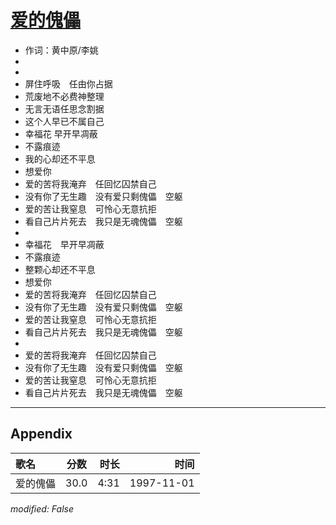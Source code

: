 # [爱的傀儡](https://music.163.com/song?id=67805)

* 作词：黄中原/李姚
*
*
* 屏住呼吸　任由你占据
* 荒废地不必费神整理
* 无言无语任思念割据
* 这个人早已不属自己
* 幸福花 早开早凋蔽
* 不露痕迹
* 我的心却还不平息
* 想爱你
* 爱的苦将我淹弃　任回忆囚禁自己
* 没有你了无生趣　没有爱只剩傀儡　空躯
* 爱的苦让我窒息　可怜心无意抗拒
* 看自己片片死去　我只是无魂傀儡　空躯
* 
* 幸福花　早开早凋蔽
* 不露痕迹
* 整颗心却还不平息
* 想爱你
* 爱的苦将我淹弃　任回忆囚禁自己
* 没有你了无生趣　没有爱只剩傀儡　空躯
* 爱的苦让我窒息　可怜心无意抗拒
* 看自己片片死去　我只是无魂傀儡　空躯
* 
* 爱的苦将我淹弃　任回忆囚禁自己
* 没有你了无生趣　没有爱只剩傀儡　空躯
* 爱的苦让我窒息　可怜心无意抗拒
* 看自己片片死去　我只是无魂傀儡　空躯


---

## Appendix

|歌名|分数|时长|时间|
|:---|:---:|---:|---:|
|爱的傀儡|30.0|4:31|1997-11-01

*modified: False*